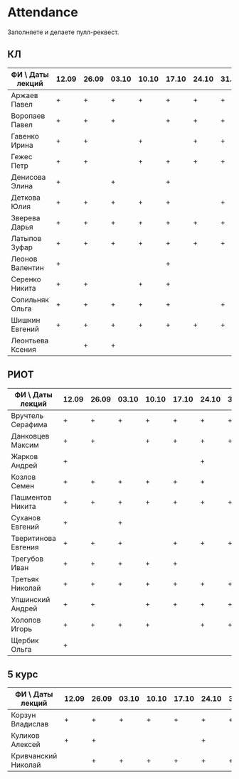 # Attendance

Заполняете и делаете пулл-реквест.

## КЛ

| ФИ \ Даты лекций|12.09|26.09|03.10|10.10|17.10|24.10|31.10|07.11|14.11|21.11|28.11|05.12|12.12| Сумма |
|-----------------|-----|-----|-----|-----|-----|-----|-----|-----|-----|-----|-----|-----|-----|-------|
| Аржаев Павел    |  +  |  +  |  +  |  +  |  +  |  +  |  +  |     |  +  |     |  +  |     |     |   1   |
| Воропаев Павел  |  +  |  +  |  +  |     |  +  |  +  |  +  |  +  |  +  |  +  |  +  |     |     |   0   |
| Гавенко Ирина   |  +  |  +  |     |  +  |     |  +  |  +  |     |  +  |  +  |  +  |     |     |   0   |
| Гежес Петр      |  +  |  +  |     |  +  |  +  |  +  |  +  |     |  +  |  +  |  +  |     |     |   0   |
| Денисова Элина  |  +  |     |  +  |     |  +  |     |     |  +  |     |     |     |     |     |   0   |
| Деткова Юлия    |  +  |  +  |  +  |  +  |  +  |     |  +  |     |     |  +  |  +  |     |     |   0   |
| Зверева Дарья   |  +  |  +  |  +  |  +  |  +  |  +  |  +  |  +  |  +  |  +  |  +  |     |     |   0   |
| Латыпов Зуфар   |  +  |  +  |  +  |  +  |  +  |  +  |  +  |  +  |  +  |  +  |  +  |     |     |   0   |
| Леонов Валентин |  +  |     |     |     |  +  |     |     |  +  |     |     |  +  |     |     |   0   |
| Серенко Никита  |  +  |  +  |     |  +  |  +  |     |     |     |     |     |     |     |     |   0   |
| Сопильняк Ольга |  +  |  +  |  +  |  +  |  +  |     |  +  |  +  |  +  |  +  |     |     |     |   0   |
| Шишкин Евгений  |  +  |  +  |  +  |  +  |  +  |  +  |  +  |  +  |  +  |  +  |  +  |     |     |   0   |
| Леонтьева Ксения|     |  +  |  +  |     |     |     |     |  +  |     |     |  +  |     |     |   0   |

## РИОТ

| ФИ \ Даты лекций    |12.09|26.09|03.10|10.10|17.10|24.10|31.10|07.11|14.11|21.11|28.11|05.12|12.12| Сумма |
|---------------------|-----|-----|-----|-----|-----|-----|-----|-----|-----|-----|-----|-----|-----|-------|
| Вручтель Серафима   |  +  |  +  |  +  |  +  |  +  |  +  |  +  |  +  |  +  |  +  |  +  |     |     |   0   |
| Данковцев Максим    |  +  |  +  |     |  +  |  +  |  +  |  +  |  +  |  +  |  +  |  +  |     |     |   0   |
| Жарков Андрей       |  +  |     |     |     |     |  +  |     |  +  |  +  |     |  +  |     |     |   0   |
| Козлов Семен        |  +  |  +  |  +  |  +  |  +  |  +  |     |     |     |  +  |  +  |     |     |   0   |
| Пашментов Никита    |  +  |  +  |  +  |  +  |  +  |  +  |  +  |     |     |     |     |     |     |   0   |
| Суханов Евгений     |  +  |     |  +  |     |     |     |     |     |     |     |     |     |     |   0   |
| Тверитинова Евгения |  +  |  +  |  +  |     |  +  |  +  |  +  |     |  +  |     |  +  |     |     |   0   |
| Трегубов Иван       |  +  |  +  |  +  |  +  |  +  |     |     |     |     |     |     |     |     |   0   |
| Третьяк Николай     |  +  |  +  |  +  |  +  |  +  |  +  |  +  |  +  |  +  |  +  |  +  |     |     |   0   |
| Упшинский Андрей    |  +  |  +  |     |  +  |  +  |  +  |  +  |  +  |  +  |     |     |     |     |   0   |
| Холопов Игорь       |  +  |  +  |  +  |  +  |     |  +  |  +  |  +  |  +  |     |  +  |     |     |   0   |
| Щербик Ольга        |  +  |     |     |     |     |     |     |     |     |     |     |     |     |   0   |

## 5 курс

| ФИ \ Даты лекций    |12.09|26.09|03.10|10.10|17.10|24.10|31.10|07.11|14.11|21.11|28.11|05.12|12.12| Сумма |
|---------------------|-----|-----|-----|-----|-----|-----|-----|-----|-----|-----|-----|-----|-----|-------|
| Корзун Владислав    |  +  |  +  |  +  |  +  |  +  |  +  |  +  |  +  |  +  |  +  |  +  |     |  +  |   0   |
| Куликов Алексей     |  +  |  +  |     |     |     |  +  |     |     |     |     |     |     |     |   0   |
| Кривчанский Николай |     |  +  |  +  |  +  |  +  |  +  |  +  |     |  +  |  +  |     |     |  +  |   0   |
